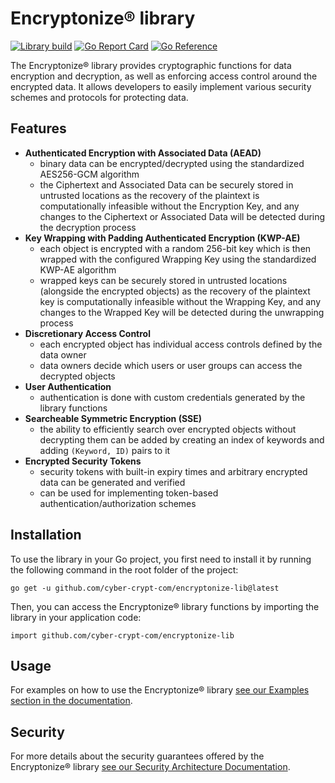 # Encryptonize&reg; library
[![Library build](https://github.com/cyber-crypt-com/encryptonize-lib/actions/workflows/build.yaml/badge.svg)](https://github.com/cyber-crypt-com/encryptonize-lib/actions/workflows/build.yaml)
[![Go Report Card](https://goreportcard.com/badge/github.com/cyber-crypt-com/encryptonize-lib)](https://goreportcard.com/report/github.com/cyber-crypt-com/encryptonize-lib)
[![Go Reference](https://pkg.go.dev/badge/github.com/cyber-crypt-com/encryptonize-lib)](https://pkg.go.dev/github.com/cyber-crypt-com/encryptonize-lib)

The Encryptonize&reg; library provides cryptographic functions for data encryption and decryption, as well as enforcing access control around the encrypted data. It allows developers to easily implement various security schemes and protocols for protecting data.

## Features
- **Authenticated Encryption with Associated Data (AEAD)**
    - binary data can be encrypted/decrypted using the standardized AES256-GCM algorithm
    - the Ciphertext and Associated Data can be securely stored in untrusted locations as the recovery of the plaintext is computationally infeasible without the Encryption Key, and any changes to the Ciphertext or Associated Data will be detected during the decryption process
- **Key Wrapping with Padding Authenticated Encryption (KWP-AE)**
    - each object is encrypted with a random 256-bit key which is then wrapped with the configured Wrapping Key using the standardized KWP-AE algorithm
    - wrapped keys can be securely stored in untrusted locations (alongside the encrypted objects) as the recovery of the plaintext key is computationally infeasible without the Wrapping Key, and any changes to the Wrapped Key will be detected during the unwrapping process
- **Discretionary Access Control**
    - each encrypted object has individual access controls defined by the data owner
    - data owners decide which users or user groups can access the decrypted objects
- **User Authentication**
    - authentication is done with custom credentials generated by the library functions
- **Searcheable Symmetric Encryption (SSE)**
    - the ability to efficiently search over encrypted objects without decrypting them can be added by creating an index of keywords and adding `(Keyword, ID)` pairs to it
- **Encrypted Security Tokens**
    - security tokens with built-in expiry times and arbitrary encrypted data can be generated and verified
    - can be used for implementing token-based authentication/authorization schemes

## Installation
To use the library in your Go project, you first need to install it by running the following command in the root folder of the project:
```
go get -u github.com/cyber-crypt-com/encryptonize-lib@latest
```

Then, you can access the Encryptonize&reg; library functions by importing the library in your application code:
```
import github.com/cyber-crypt-com/encryptonize-lib
```

## Usage
For examples on how to use the Encryptonize&reg; library [see our Examples section in the documentation](https://pkg.go.dev/github.com/cyber-crypt-com/encryptonize-lib#example-package-BasicEncryptDecrypt).

## Security
For more details about the security guarantees offered by the Encryptonize&reg; library [see our Security Architecture Documentation]().
